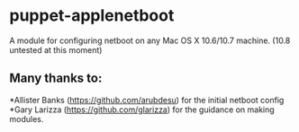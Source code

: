 puppet-applenetboot
===================

A module for configuring netboot on any Mac OS X 10.6/10.7 machine. (10.8 untested at this moment)

Many thanks to:
---------------
*Allister Banks (https://github.com/arubdesu) for the initial netboot config
*Gary Larizza (https://github.com/glarizza) for the guidance on making modules.
